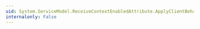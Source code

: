 ```yaml
---
uid: System.ServiceModel.ReceiveContextEnabledAttribute.ApplyClientBehavior(System.ServiceModel.Description.OperationDescription,System.ServiceModel.Dispatcher.ClientOperation)
internalonly: False
---
```

